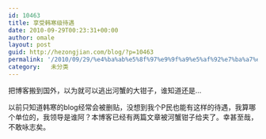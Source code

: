 ```yaml
---
id: 10463
title: 享受韩寒级待遇
date: 2010-09-29T00:23:31+00:00
author: omale
layout: post
guid: http://hezongjian.com/blog/?p=10463
permalink: '/2010/09/29/%e4%ba%ab%e5%8f%97%e9%9f%a9%e5%af%92%e7%ba%a7%e5%be%85%e9%81%87/'
category:   未分类
---
```

把博客搬到国外，以为就可以逃出河蟹的大钳子，谁知道还是&#8230;

以前只知道韩寒的blog经常会被删贴，没想到我个P民也能有这样的待遇，我算哪个单位的，我领导是谁阿？本博客已经有两篇文章被河蟹钳子给夹了。幸甚至哉，不敢咏志矣。